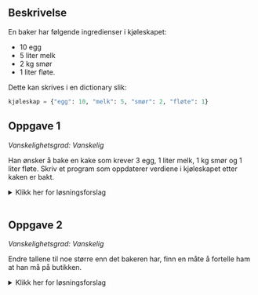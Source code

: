 ## Beskrivelse

En baker har følgende ingredienser i kjøleskapet:

- 10 egg
- 5 liter melk
- 2 kg smør
- 1 liter fløte.

Dette kan skrives i en dictionary slik:

```python
kjøleskap = {"egg": 10, "melk": 5, "smør": 2, "fløte": 1}
```

## Oppgave 1

_Vanskelighetsgrad: Vanskelig_

Han ønsker å bake en kake som krever 3 egg, 1 liter melk, 1 kg smør og 1 liter fløte. Skriv et program som oppdaterer verdiene i kjøleskapet etter kaken er bakt.

<details>
  <summary>Klikk her for løsningsforslag</summary>

```python
kjøleskap = {"egg": 10, "melk": 5, "smør": 2, "fløte": 1}

kjøleskap["egg"] = kjøleskap["egg"] - 3
kjøleskap["melk"] = kjøleskap["melk"] - 1
kjøleskap["smør"] = kjøleskap["smør"] - 1
kjøleskap["fløte"] = kjøleskap["fløte"] - 1

print("Etter at kaken ble bakt, inneholder nå kjøleskapet:", kjøleskap)
```

</details>

<br />

## Oppgave 2

_Vanskelighetsgrad: Vanskelig_

Endre tallene til noe større enn det bakeren har, finn en måte å fortelle ham at han må på butikken.

<details>
  <summary>Klikk her for løsningsforslag</summary>

```python
kjøleskap = {"egg": 10, "melk": 5, "smør": 2, "fløte": 1}

kjøleskap["egg"] = kjøleskap["egg"] - 10
kjøleskap["melk"] = kjøleskap["melk"] - 5
kjøleskap["smør"] = kjøleskap["smør"] - 1
kjøleskap["fløte"] = kjøleskap["fløte"] - 1

if kjøleskap["egg"] < 1:
    print("Kjøleskapet er tomt for egg! Du må på butikken!")

if kjøleskap["melk"] < 1:
    print("Kjøleskapet er tomt for melk! Du må på butikken!")

if kjøleskap["smør"] < 1:
    print("Kjøleskapet er tomt for smør! Du må på butikken!")

if kjøleskap["fløte"] < 1:
    print("Kjøleskapet er tomt for fløte! Du må på butikken!")
```

</details>
